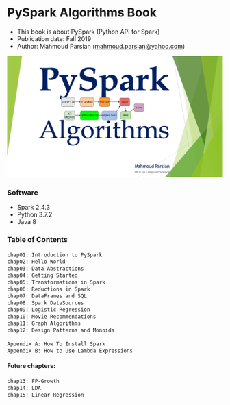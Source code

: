 # PySpark Algorithms Book

* This book is about PySpark (Python API for Spark)
* Publication date: Fall 2019
* Author: Mahmoud Parsian (<mahmoud.parsian@yahoo.com>)


![PySpark Algorithms](./images/pyspark_algorithms.jpg)

### Software

* Spark 2.4.3
* Python 3.7.2
* Java 8

### Table of Contents
````
chap01: Introduction to PySpark
chap02: Hello World
chap03: Data Abstractions
chap04: Getting Started
chap05: Transformations in Spark
chap06: Reductions in Spark
chap07: DataFrames and SQL
chap08: Spark DataSources
chap09: Logistic Regression
chap10: Movie Recommendations
chap11: Graph Algorithms
chap12: Design Patterns and Monoids

Appendix A: How To Install Spark
Appendix B: How to Use Lambda Expressions
````

#### Future chapters:

````
chap13: FP-Growth
chap14: LDA
chap15: Linear Regression
````
